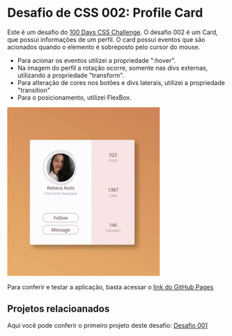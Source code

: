 
# Desafio de CSS 002: Profile Card

Este é um desafio do [100 Days CSS Challenge](https://100dayscss.com/?dayIndex=5).
O desafio 002 é um Card, que possui informações de um perfil. O card possui eventos que são acionados quando o elemento é sobreposto pelo cursor do mouse.

- Para acionar os eventos utilizei a propriedade ":hover".
- Na imagem do perfil a rotação ocorre, somente nas divs externas, utilizando a propriedade "transform".
- Para alteração de cores nos botões e divs laterais, utilizei a propriedade "transition"
- Para o posicionamento, utilizei FlexBox.

<div>
  <img src="images/card-animation.gif" width="350px" title="nintendo switch">
</div>

Para conferir e testar a aplicação, basta acessar o [link do GitHub Pages](https://rebecaassis.github.io/profile-card/)


## Projetos relacioanados

Aqui você pode conferir o primeiro projeto deste desafio: [Desafio 001](https://github.com/RebecaAssis/animated-bars)

  
